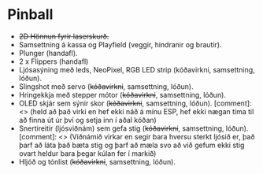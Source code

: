 # Pinball

 - ~~2D Hönnun fyrir laserskurð.~~
 - Samsettning á kassa og Playfield (veggir, hindranir og brautir).
 - Plunger (handafl).
 - 2 x Flippers (handafl)
 - Ljósasýning með leds, NeoPixel, RGB LED strip (kóðavirkni, samsettning, lóðun).
 - Slingshot með servo (~~kóðavirkni~~, samsettning, lóðun).
 - Hringekkja með stepper mótor (~~kóðavirkni~~, samsettning, lóðun).
 - OLED skjár sem sýnir skor (~~kóðavirkni~~, samsettning, lóðun). [comment]: <> (held að það virki en hef ekki náð á mínu ESP, hef ekki nægan tíma til að finna út úr því og setja inn í aðal kóðan)
 - Snertireitir (ljósviðnám) sem gefa stig (~~kóðavirkni~~, samsettning, lóðun). [comment]: <> (Viðnámið virkar en segir bara hversu sterkt ljósið er, það þarf að láta það bæta stig og þarf að mæla svo að við gefum ekki stig ovart heldur bara þegar kúlan fer í markið)
 - Hljóð og tónlist (~~kóðavirkni~~, samsettning, lóðun).

